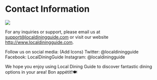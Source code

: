 # Contact Information

<img src="https://img.freepik.com/premium-photo/people-connect-through-contact-us-customer-support-hotline-concept-finger-touch-access-contact-icons-email-address-virtual-screen-internet-wifi-represents-digital-communication-banner_143683-12449.jpg"/>

For any inquiries or support, please email us at support@localdiningguide.com or visit our
website http://www.localdiningguide.com.

Follow us on social media: (Add Icons)
Twitter: @localdiningguide
Facebook: LocalDiningGuide
Instagram: @localdiningguide

We hope you enjoy using Local Dining Guide to discover fantastic dining options in your
area! Bon appétit!🍽️
